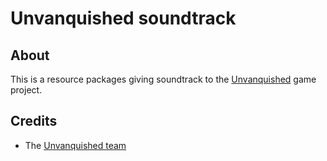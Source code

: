 Unvanquished soundtrack
=======================


About
-----

This is a resource packages giving soundtrack to the [Unvanquished](https://unvanquished.net) game project.


Credits
-------

- The [Unvanquished team](https://unvanquished.net/?page_id=336)

